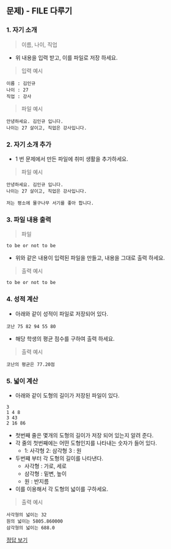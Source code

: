 ## 문제) - FILE 다루기 

### 1. 자기 소개 

> 이름, 나이, 직업

* 위 내용을 입력 받고, 이를 파일로 저장 하세요. 

> 입력 예시 

```
이름 : 김인규
나이 : 27
직업 : 강사 
```

> 파일 예시 

```
안녕하세요. 김인규 입니다. 
나이는 27 살이고, 직업은 강사입니다. 
```

### 2. 자기 소개 추가 

* 1 번 문제에서 만든 파일에 취미 생활을 추가하세요. 

> 파일 예시 

```
안녕하세요. 김인규 입니다. 
나이는 27 살이고, 직업은 강사입니다. 

저는 평소에 물구나무 서기를 좋아 합니다.
```


### 3. 파일 내용 출력

> 파일

```
to be or not to be
```

* 위와 같은 내용이 입력된 파일을 만들고, 내용을 그대로 출력 하세요. 

> 출력 예시 
 
```
to be or not to be
```


### 4. 성적 계산 

* 아래와 같이 성적이 파일로 저장되어 있다.

```
코난 75 82 94 55 80
```

* 해당 학생의 평균 점수를 구하여 출력 하세요. 

> 출력 예시 

```
코난의 평균은 77.20점
```

### 5. 넓이 계산 

* 아래와 같이 도형의 길이가 저장된 파일이 있다. 

```
3
1 4 8
3 43
2 16 86
```
* 첫번째 줄은 몇개의 도형의 길이가 저장 되어 있는지 알려 준다. 
* 각 줄의 첫번째에는 어떤 도형인지를 나타내는 숫자가 들어 있다. 
	* 1: 사각형 2: 삼각형  3 : 원
*  두번쨰 부터 각 도형의 길이를 나타낸다. 
	* 사각형 : 가로, 세로
	* 삼각형 : 밑변, 높이
	* 원 : 반지름  	
* 이를 이용해서 각 도형의 넓이를 구하세요. 

> 출력 예시 

```
사각형의 넓이는 32
원의 넓이는 5805.860000
삼각형의 넓이는 688.0
```

[정답 보기](test01.c)

